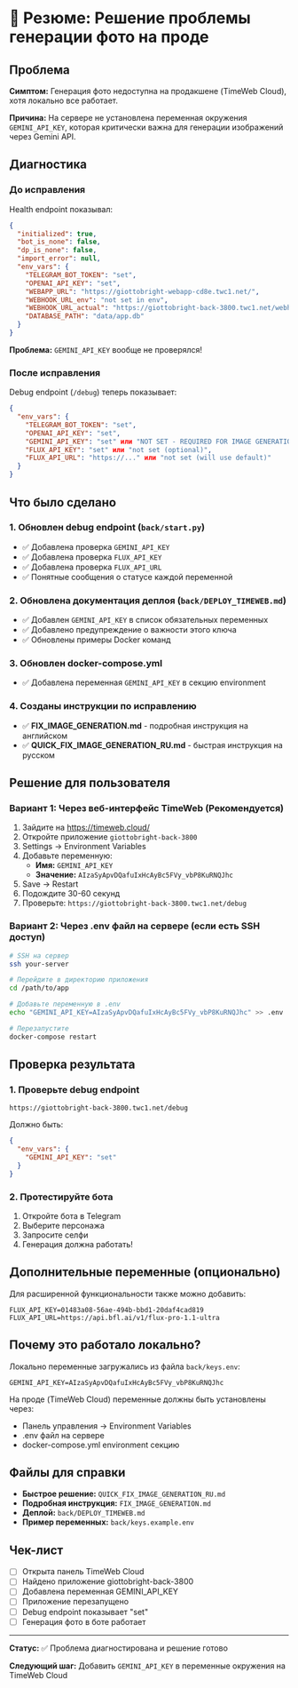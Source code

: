 # 📝 Резюме: Решение проблемы генерации фото на проде

## Проблема
**Симптом:** Генерация фото недоступна на продакшене (TimeWeb Cloud), хотя локально все работает.

**Причина:** На сервере не установлена переменная окружения `GEMINI_API_KEY`, которая критически важна для генерации изображений через Gemini API.

## Диагностика

### До исправления
Health endpoint показывал:
```json
{
  "initialized": true,
  "bot_is_none": false,
  "dp_is_none": false,
  "import_error": null,
  "env_vars": {
    "TELEGRAM_BOT_TOKEN": "set",
    "OPENAI_API_KEY": "set",
    "WEBAPP_URL": "https://giottobright-webapp-cd8e.twc1.net/",
    "WEBHOOK_URL_env": "not set in env",
    "WEBHOOK_URL_actual": "https://giottobright-back-3800.twc1.net/webhook",
    "DATABASE_PATH": "data/app.db"
  }
}
```

**Проблема:** `GEMINI_API_KEY` вообще не проверялся!

### После исправления
Debug endpoint (`/debug`) теперь показывает:
```json
{
  "env_vars": {
    "TELEGRAM_BOT_TOKEN": "set",
    "OPENAI_API_KEY": "set",
    "GEMINI_API_KEY": "set" или "NOT SET - REQUIRED FOR IMAGE GENERATION",
    "FLUX_API_KEY": "set" или "not set (optional)",
    "FLUX_API_URL": "https://..." или "not set (will use default)"
  }
}
```

## Что было сделано

### 1. Обновлен debug endpoint (`back/start.py`)
- ✅ Добавлена проверка `GEMINI_API_KEY`
- ✅ Добавлена проверка `FLUX_API_KEY`
- ✅ Добавлена проверка `FLUX_API_URL`
- ✅ Понятные сообщения о статусе каждой переменной

### 2. Обновлена документация деплоя (`back/DEPLOY_TIMEWEB.md`)
- ✅ Добавлен `GEMINI_API_KEY` в список обязательных переменных
- ✅ Добавлено предупреждение о важности этого ключа
- ✅ Обновлены примеры Docker команд

### 3. Обновлен docker-compose.yml
- ✅ Добавлена переменная `GEMINI_API_KEY` в секцию environment

### 4. Созданы инструкции по исправлению
- ✅ **FIX_IMAGE_GENERATION.md** - подробная инструкция на английском
- ✅ **QUICK_FIX_IMAGE_GENERATION_RU.md** - быстрая инструкция на русском

## Решение для пользователя

### Вариант 1: Через веб-интерфейс TimeWeb (Рекомендуется)

1. Зайдите на https://timeweb.cloud/
2. Откройте приложение `giottobright-back-3800`
3. Settings → Environment Variables
4. Добавьте переменную:
   - **Имя:** `GEMINI_API_KEY`
   - **Значение:** `AIzaSyApvDQafuIxHcAyBc5FVy_vbP8KuRNQJhc`
5. Save → Restart
6. Подождите 30-60 секунд
7. Проверьте: `https://giottobright-back-3800.twc1.net/debug`

### Вариант 2: Через .env файл на сервере (если есть SSH доступ)

```bash
# SSH на сервер
ssh your-server

# Перейдите в директорию приложения
cd /path/to/app

# Добавьте переменную в .env
echo "GEMINI_API_KEY=AIzaSyApvDQafuIxHcAyBc5FVy_vbP8KuRNQJhc" >> .env

# Перезапустите
docker-compose restart
```

## Проверка результата

### 1. Проверьте debug endpoint
```
https://giottobright-back-3800.twc1.net/debug
```

Должно быть:
```json
{
  "env_vars": {
    "GEMINI_API_KEY": "set"
  }
}
```

### 2. Протестируйте бота
1. Откройте бота в Telegram
2. Выберите персонажа
3. Запросите селфи
4. Генерация должна работать!

## Дополнительные переменные (опционально)

Для расширенной функциональности также можно добавить:

```
FLUX_API_KEY=01483a08-56ae-494b-bbd1-20daf4cad819
FLUX_API_URL=https://api.bfl.ai/v1/flux-pro-1.1-ultra
```

## Почему это работало локально?

Локально переменные загружались из файла `back/keys.env`:
```env
GEMINI_API_KEY=AIzaSyApvDQafuIxHcAyBc5FVy_vbP8KuRNQJhc
```

На проде (TimeWeb Cloud) переменные должны быть установлены через:
- Панель управления → Environment Variables
- .env файл на сервере
- docker-compose.yml environment секцию

## Файлы для справки

- **Быстрое решение:** `QUICK_FIX_IMAGE_GENERATION_RU.md`
- **Подробная инструкция:** `FIX_IMAGE_GENERATION.md`
- **Деплой:** `back/DEPLOY_TIMEWEB.md`
- **Пример переменных:** `back/keys.example.env`

## Чек-лист

- [ ] Открыта панель TimeWeb Cloud
- [ ] Найдено приложение giottobright-back-3800
- [ ] Добавлена переменная GEMINI_API_KEY
- [ ] Приложение перезапущено
- [ ] Debug endpoint показывает "set"
- [ ] Генерация фото в боте работает

---

**Статус:** ✅ Проблема диагностирована и решение готово

**Следующий шаг:** Добавить `GEMINI_API_KEY` в переменные окружения на TimeWeb Cloud

